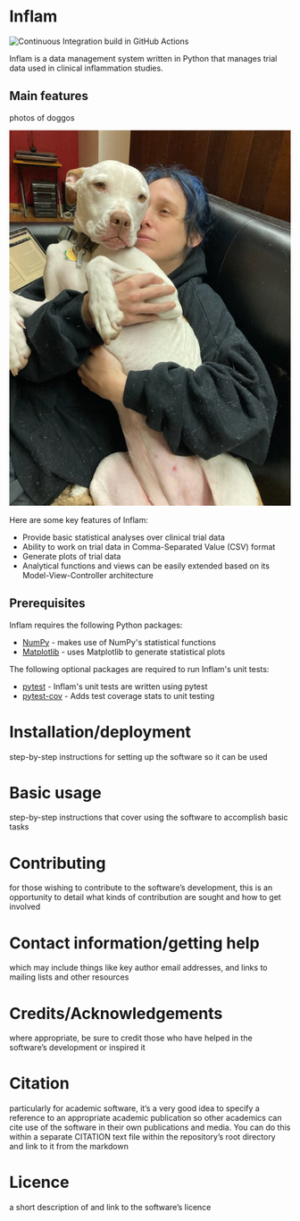 # Inflam
![Continuous Integration build in GitHub Actions](https://github.com/rfinn/python-intermediate-inflammation/workflows/CI/badge.svg?branch=main)

Inflam is a data management system written in 
Python that manages trial data used in clinical 
inflammation studies.

## Main features

photos of doggos


![akuma](Akuma.jpg)


Here are some key features of Inflam:

- Provide basic statistical analyses over clinical trial data
- Ability to work on trial data in Comma-Separated Value (CSV) format
- Generate plots of trial data
- Analytical functions and views can be easily extended based on its Model-View-Controller architecture

## Prerequisites

Inflam requires the following Python packages:

- [NumPy](https://www.numpy.org/) - makes use of NumPy's statistical functions
- [Matplotlib](https://matplotlib.org/stable/index.html) - uses Matplotlib to generate statistical plots

The following optional packages are required to run Inflam's unit tests:

- [pytest](https://docs.pytest.org/en/stable/) - Inflam's unit tests are written using pytest
- [pytest-cov](https://pypi.org/project/pytest-cov/) - Adds test coverage stats to unit testing

# Installation/deployment

step-by-step instructions for setting up the software so it can be used

# Basic usage

step-by-step instructions that cover using the software to accomplish basic tasks

# Contributing

for those wishing to contribute to the software’s development, this is an opportunity to detail what kinds of contribution are sought and how to get involved

# Contact information/getting help 
which may include things like key author email addresses, and links to mailing lists and other resources

# Credits/Acknowledgements
where appropriate, be sure to credit those who have helped in the software’s development or inspired it

# Citation
particularly for academic software, it’s a very good idea to specify a reference to an appropriate academic publication so other academics can cite use of the software in their own publications and media. You can do this within a separate CITATION text file within the repository’s root directory and link to it from the markdown

# Licence
a short description of and link to the software’s licence
